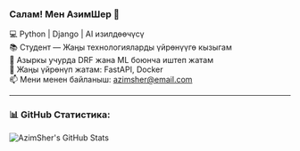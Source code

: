 ### Салам! Мен АзимШер 🌟

💻 Python | Django | AI изилдөөчүсү  
📚 Студент — Жаңы технологияларды үйрөнүүгө кызыгам  
🔭 Азыркы учурда DRF жана ML боюнча иштеп жатам  
🌱 Жаңы үйрөнүп жатам: FastAPI, Docker  
📫 Мени менен байланыш: azimsher@email.com  

---

### 📊 GitHub Статистика:
![AzimSher's GitHub Stats](https://github-readme-stats.vercel.app/api?username=AzimSher&show_icons=true&theme=tokyonight)
